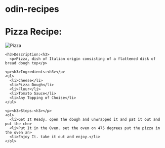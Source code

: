 # odin-recipes                                                             
<!DOCTYPE html>
<html>

  <head>
    <meta charset="UTF-8">
    <title>Recipe for Pizza</title>
  </head>

  <body>
    <h1>Pizza Recipe:</h1>
    <img src="../images/pizza.jpg" alt="Pizza">

    <h3>Description:<h3>
      <p>Pizza, dish of Italian origin consisting of a flattened disk of bread dough top</p>

    <p><h3>Ingredients:<h3></p>
    <ul>
      <li>Cheese</li>
      <li>Pizza Dough</li>
      <li>Flour</li>
      <li>Tomato Sauce</li>
      <li>Any Topping of Choise</li>
    </ul>

    <p><h3>Steps:<h3></p>
    <ol>
      <li>Get It Ready. open the dough and unwrapped it and pat it out and put the che>
      <li>Put It in the Oven. set the oven on 475 degrees put the pizza in the oven an>
      <li>Enjoy It. take it out and enjoy.</li>
    </ol>

  </body>

</html>

